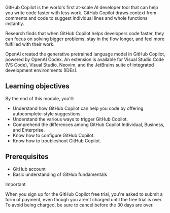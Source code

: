 GitHub Copilot is the world's first at-scale AI developer tool that can help you write code faster with less work. GitHub Copilot draws context from comments and code to suggest individual lines and whole functions instantly.

Research finds that when GitHub Copilot helps developers code faster, they can focus on solving bigger problems, stay in the flow longer, and feel more fulfilled with their work.

OpenAI created the generative pretrained language model in GitHub Copilot, powered by OpenAI Codex. An extension is available for Visual Studio Code (VS Code), Visual Studio, Neovim, and the JetBrains suite of integrated development environments (IDEs).

## Learning objectives

By the end of this module, you'll:

- Understand how GitHub Copilot can help you code by offering autocomplete-style suggestions.
- Understand the various ways to trigger GitHub Copilot.
- Comprehend the differences among GitHub Copilot Individual, Business, and Enterprise.
- Know how to configure GitHub Copilot.
- Know how to troubleshoot GitHub Copilot.

## Prerequisites

- GitHub account
- Basic understanding of GitHub fundamentals

> [!IMPORTANT]
> When you sign up for the GitHub Copilot free trial, you're asked to submit a form of payment, even though you aren't charged until the free trial is over. To avoid being charged, be sure to cancel before the 30 days are over.
